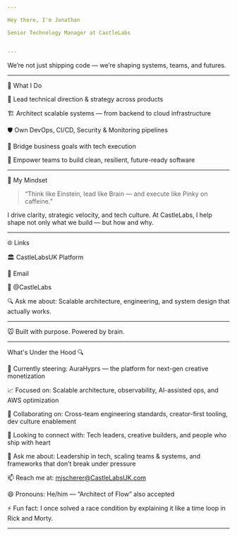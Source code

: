 ```yaml
---

Hey there, I'm Jonathan

Senior Technology Manager at CastleLabs


---
```


We’re not just shipping code — we’re shaping systems, teams, and futures.


---

🧭 What I Do

🧠 Lead technical direction & strategy across products

🏗️ Architect scalable systems — from backend to cloud infrastructure

🛡️ Own DevOps, CI/CD, Security & Monitoring pipelines

🤝 Bridge business goals with tech execution

🚀 Empower teams to build clean, resilient, future-ready software



---

🧠 My Mindset

> “Think like Einstein, lead like Brain — and execute like Pinky on caffeine.”



I drive clarity, strategic velocity, and tech culture.
At CastleLabs, I help shape not only what we build — but how and why.


---

🌐 Links

🏛️ CastleLabsUK Platform

💼 Email

🧠 @CastleLabs

🔍 Ask me about: Scalable architecture, engineering, and system design that actually works.



---

🐭 Built with purpose. Powered by brain.


---

What's Under the Hood 🔍

🔭 Currently steering: AuraHyprs — the platform for next-gen creative monetization

📈 Focused on: Scalable architecture, observability, AI-assisted ops, and AWS optimization

👥 Collaborating on: Cross-team engineering standards, creator-first tooling, dev culture enablement

🤝 Looking to connect with: Tech leaders, creative builders, and people who ship with heart

💬 Ask me about: Leadership in tech, scaling teams & systems, and frameworks that don’t break under pressure

📫 Reach me at: mjscherer@CastleLabsUK.com

😄 Pronouns: He/him — “Architect of Flow” also accepted

⚡ Fun fact: I once solved a race condition by explaining it like a time loop in Rick and Morty.



---

